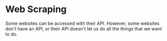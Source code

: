 # Web Scraping

Some websites can be accessed with their API. However, some websites don't have an API, or their API doesn't let us do all the things that we want to do. 
